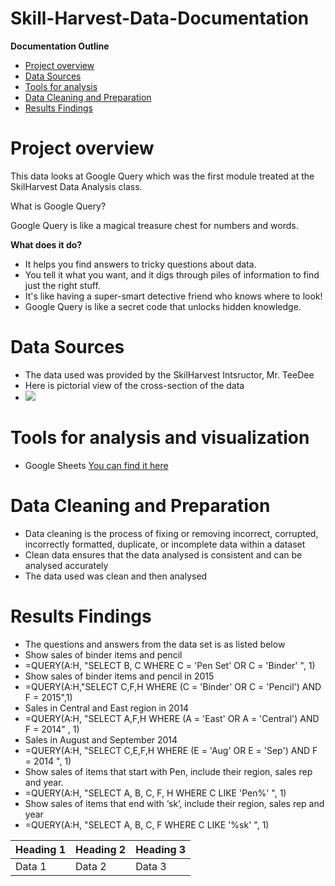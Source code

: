 # Skill-Harvest-Data-Documentation

**Documentation Outline**
- [Project overview](#project-overview)
- [Data Sources](#data-sources)
- [Tools for analysis](#tools-for-analysis)
- [Data Cleaning and Preparation](#data-cleaning-and-preparation)
- [Results Findings](#results-findings)

  
# Project overview
This data looks at Google Query which was the first module treated at the SkilHarvest Data Analysis class.

What is Google Query? 

Google Query is like a magical treasure chest for numbers and words.

**What does it do?**
- It helps you find answers to tricky questions about data.
- You tell it what you want, and it digs through piles of information to find just the right stuff.
- It's like having a super-smart detective friend who knows where to look!
- Google Query is like a secret code that unlocks hidden knowledge. 

# Data Sources
- The data used was provided by the SkilHarvest Intsructor, Mr. TeeDee
- Here is pictorial view of the cross-section of the data
-  ![ ](SkilHarvest_Stationary_Supplies.png)
  
# Tools for analysis and visualization
- Google Sheets [You can find it here](https://docs.google.com/spreadsheets/u/0/?ec=asw-sheets-hero-goto)

# Data Cleaning and Preparation
- Data cleaning is the process of fixing or removing incorrect, corrupted, incorrectly formatted, duplicate, or incomplete data within a dataset
- Clean data ensures that the data analysed is consistent and can be analysed accurately
- The data used was clean and then analysed

# Results Findings
- The questions and answers from the data set is as listed below
- Show sales of binder items and pencil
- =QUERY(A:H, "SELECT B, C WHERE C = 'Pen Set' OR C = 'Binder' ", 1)
- Show sales of binder items and pencil in 2015
- =QUERY(A:H,"SELECT C,F,H WHERE (C = 'Binder' OR C = 'Pencil') AND F = 2015",1)
- Sales in Central and East region in 2014
- =QUERY(A:H, "SELECT A,F,H WHERE (A = 'East' OR A = 'Central') AND F = 2014" , 1)
- Sales in August and September 2014
- =QUERY(A:H, "SELECT C,E,F,H WHERE (E = 'Aug' OR E = 'Sep') AND F = 2014 ", 1)
- Show sales of items that start with Pen, include their region, sales rep and year.
- =QUERY(A:H, "SELECT A, B, C, F, H WHERE C LIKE 'Pen%' ", 1)
- Show sales of items that end with ‘sk’, include their region, sales rep and year
- =QUERY(A:H, "SELECT A, B, C, F WHERE C LIKE '%sk' ", 1)

| Heading 1 | Heading 2 | Heading 3 |
| --------- | ----------| --------- |
| Data 1 | Data 2 | Data 3 |
